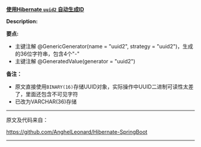 **[使用Hibernate `uuid2` 自动生成ID](https://github.com/AnghelLeonard/Hibernate-SpringBoot/tree/master/HibernateSpringBootUUID2)**
 
**Description:** 

**要点:**
- 主键注解 @GenericGenerator(name = "uuid2", strategy = "uuid2")，生成的36位字符串，包含4个"-"
- 主键注解 @GeneratedValue(generator = "uuid2")
     
**备注：**
- 原文直接使用`BINARY(16)`存储UUID对象，实际操作中UUID二进制可读性太差了，里面还包含不可见字符
- 已改为VARCHAR(36)存储

------------------------------------------------------------------------------------------
原文及代码来自：

https://github.com/AnghelLeonard/Hibernate-SpringBoot

------------------------------------------------------------------------------------------
